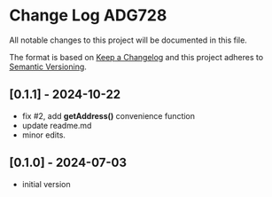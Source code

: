 # Change Log ADG728

All notable changes to this project will be documented in this file.

The format is based on [Keep a Changelog](http://keepachangelog.com/)
and this project adheres to [Semantic Versioning](http://semver.org/).


## [0.1.1] - 2024-10-22
- fix #2, add **getAddress()** convenience function
- update readme.md
- minor edits.

## [0.1.0] - 2024-07-03
- initial version

